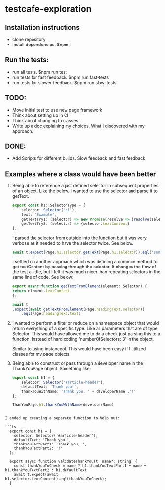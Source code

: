 # testcafe-exploration

## Installation instructions
- clone repository
- install dependencies. $npm i

## Run the tests:
- run all tests. $npm run test
- run tests for fast feedback. $npm run fast-tests
- run tests for slower feedback. $npm run slow-tests

## TODO:
- Move initial test to use new page framework
- Think about setting up in CI
- Think about changing to classes.
- Write up a doc explaining my choices. What I discovered with my approach.

## DONE:
- Add Scripts for different builds. Slow feedback and fast feedback


## Examples where a class would have been better

1. Being able to reference a just defined selector in subsequent properties of an object.
    Like the below. I wanted to use the selector and parse it to getText.

    ```ts
    export const h1: SelectorType = {
        selector: Selector('h1'),
        text: 'Example',
        getTextTry1: (selector) => new Promise(resolve => {resolve(selector.textContent)}),
        getTextTry2: (selector) => {selector.textContent}
    };
    ```

    I parsed the selector from outside into the function but it was very verbose as
    it needed to have the selector twice. See below.
    ```ts
    await t.expect(Page.h1.selector.getText(Page.h1.selector)).eql('some value');
    ```

    I settled on another approach which was defining a common method to get textContent
    by passing through the selector. It changes the flow of the test a little,
    but I felt it was much nicer than repeating selectors in the same line of code. See below:

    ```ts
    export async function getTextFromElement(element: Selector) {
    return element.textContent
    };

    await t
    .expect(await getTextFromElement(Page.headingText.selector))
        .eql(Page.headingText.text)
    ```

2. I wanted to perform a filter or reduce on a namespace object that would return everything
    of a specific type. Like all parameters that are of type Selector. This would have allowed
    me to do a check just parsing this to a function. Instead of hard coding 'numberOfSelectors: 3' in the object.

    Similar to using instanceof. This would have been easy if I utilized classes for my page objects.

3. Being able to construct or pass through a developer name in the ThankYouPage object.           Something like:

    ```ts
    export const h1 = {
        selector: Selector('#article-header'),
        defaultText: 'Thank you!',
        thankYouWithName: 'Thank you, ' + developerName ,'!'
    };

    ThanYouPage.h1.thankYouWithName(developerName)
```

I ended up creating a separate function to help out:

```ts
  export const h1 = {
    selector: Selector('#article-header'),
    defaultText: 'Thank you!',
    thankYouTextPart1: 'Thank you, ',
    thankYouTextPart2: '!'
  };

  export async function validateThankYou(t, name?: string) {
    const thankYouToCheck = name ? h1.thankYouTextPart1 + name + h1.thankYouTextPart2 : h1.defaultText 
    await t.expect(await h1.selector.textContent).eql(thankYouToCheck);
  }
```
